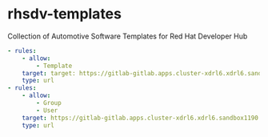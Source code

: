 # rhsdv-templates
Collection of Automotive Software Templates for Red Hat Developer Hub


```yaml
- rules:
    - allow:
        - Template
    target: target: https://gitlab-gitlab.apps.cluster-xdrl6.xdrl6.sandbox1190.opentlc.com/rhdh/rhsdv-templates/blob/main/templates.yaml
    type: url
- rules:
    - allow:
        - Group
        - User
    target: https://gitlab-gitlab.apps.cluster-xdrl6.xdrl6.sandbox1190.opentlc.com/rhdh/rhsdv-templates/blob/main/org.yaml
    type: url
```
